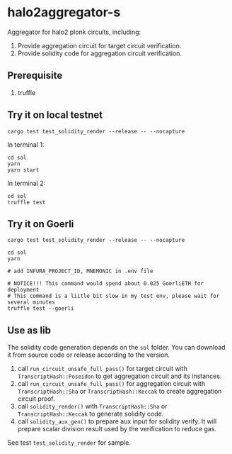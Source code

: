 # halo2aggregator-s

Aggregator for halo2 plonk circuits, including:
1. Provide aggregation circuit for target circuit verification.
2. Provide solidity code for aggregation circuit verification.

## Prerequisite
1. truffle

## Try it on local testnet
```
cargo test test_solidity_render --release -- --nocapture
```

In terminal 1:
```
cd sol
yarn
yarn start
```

In terminal 2:
```
cd sol
truffle test
```

## Try it on Goerli
```
cargo test test_solidity_render --release -- --nocapture

cd sol
yarn

# add INFURA_PROJECT_ID, MNEMONIC in .env file

# NOTICE!!! This command would spend about 0.025 GoerliETH for deployment
# This command is a liitle bit slow in my test env, please wait for several minutes
truffle test --goerli
```

## Use as lib
The solidity code generation depends on the `sol` folder. You can download it from source code or release according to the version.

1. call `run_circuit_unsafe_full_pass()` for target circuit with `TranscriptHash::Poseidon` to get aggregation circuit and its instances.
2. call `run_circuit_unsafe_full_pass()` for aggregation circuit with `TranscriptHash::Sha` or `TranscriptHash::Keccak` to create aggregation circuit proof.
3. call `solidity_render()` with `TranscriptHash::Sha` or `TranscriptHash::Keccak` to generate solidity code.
4. call `solidity_aux_gen()` to prepare aux input for solidity verify. It will prepare scalar division result used by the verification to reduce gas.

See test `test_solidity_render` for sample.
